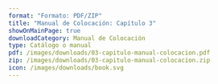 ```yaml
---
format: "Formato: PDF/ZIP"
title: "Manual de Colocación: Capítulo 3"
showOnMainPage: true
downloadCategory: Manual de Colocación
type: Catálogo o manual
pdf: /images/downloads/03-capitulo-manual-colocacion.pdf
zip: /images/downloads/03-capitulo-manual-colocacion.zip
icon: /images/downloads/book.svg
---
```

